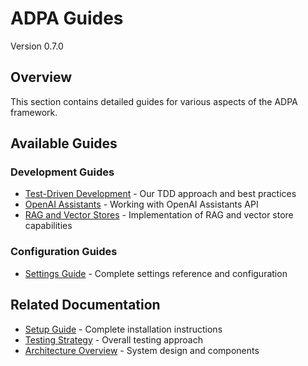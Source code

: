 # ADPA Guides

Version 0.7.0

## Overview
This section contains detailed guides for various aspects of the ADPA framework.

## Available Guides

### Development Guides
- [Test-Driven Development](/docs/guides/test-driven-development.md) - Our TDD approach and best practices
- [OpenAI Assistants](/docs/guides/openai-assistants-guide.md) - Working with OpenAI Assistants API
- [RAG and Vector Stores](/docs/guides/rag-and-vectors.md) - Implementation of RAG and vector store capabilities

### Configuration Guides
- [Settings Guide](/docs/guides/settings-guide.md) - Complete settings reference and configuration

## Related Documentation
- [Setup Guide](/docs/setup_guide.md) - Complete installation instructions
- [Testing Strategy](/docs/testing-strategy.md) - Overall testing approach
- [Architecture Overview](/docs/architecture.md) - System design and components
